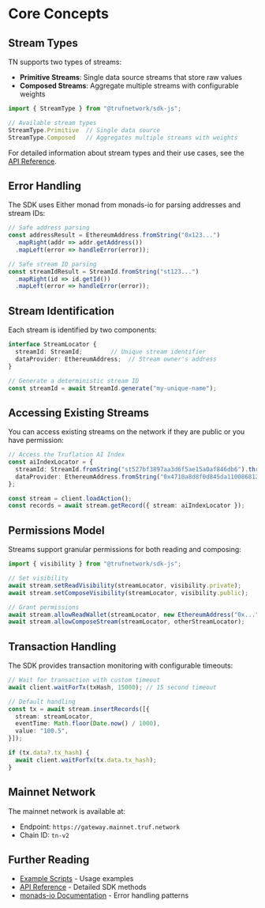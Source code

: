 # Core Concepts

## Stream Types

TN supports two types of streams:

- **Primitive Streams**: Single data source streams that store raw values
- **Composed Streams**: Aggregate multiple streams with configurable weights

```typescript
import { StreamType } from "@trufnetwork/sdk-js";

// Available stream types
StreamType.Primitive  // Single data source
StreamType.Composed   // Aggregates multiple streams with weights
```

For detailed information about stream types and their use cases, see the [API Reference](./api-reference.md).

## Error Handling

The SDK uses Either monad from monads-io for parsing addresses and stream IDs:

```typescript
// Safe address parsing
const addressResult = EthereumAddress.fromString("0x123...")
  .mapRight(addr => addr.getAddress())
  .mapLeft(error => handleError(error));

// Safe stream ID parsing  
const streamIdResult = StreamId.fromString("st123...")
  .mapRight(id => id.getId())
  .mapLeft(error => handleError(error));
```

## Stream Identification

Each stream is identified by two components:

```typescript
interface StreamLocator {
  streamId: StreamId;        // Unique stream identifier
  dataProvider: EthereumAddress;  // Stream owner's address
}

// Generate a deterministic stream ID
const streamId = await StreamId.generate("my-unique-name");
```

## Accessing Existing Streams

You can access existing streams on the network if they are public or you have permission:

```typescript
// Access the Truflation AI Index
const aiIndexLocator = {
  streamId: StreamId.fromString("st527bf3897aa3d6f5ae15a0af846db6").throw(),
  dataProvider: EthereumAddress.fromString("0x4710a8d8f0d845da110086812a32de6d90d7ff5c").throw(),
};

const stream = client.loadAction();
const records = await stream.getRecord({ stream: aiIndexLocator });
```

## Permissions Model

Streams support granular permissions for both reading and composing:

```typescript
import { visibility } from "@trufnetwork/sdk-js";

// Set visibility
await stream.setReadVisibility(streamLocator, visibility.private);
await stream.setComposeVisibility(streamLocator, visibility.public);

// Grant permissions
await stream.allowReadWallet(streamLocator, new EthereumAddress("0x..."));
await stream.allowComposeStream(streamLocator, otherStreamLocator);
```

## Transaction Handling

The SDK provides transaction monitoring with configurable timeouts:

```typescript
// Wait for transaction with custom timeout
await client.waitForTx(txHash, 15000); // 15 second timeout

// Default handling
const tx = await stream.insertRecords([{
  stream: streamLocator,
  eventTime: Math.floor(Date.now() / 1000),
  value: "100.5",
}]);

if (tx.data?.tx_hash) {
  await client.waitForTx(tx.data.tx_hash);
}
```

## Mainnet Network

The mainnet network is available at:
- Endpoint: `https://gateway.mainnet.truf.network`
- Chain ID: `tn-v2`

## Further Reading

- [Example Scripts](../examples) - Usage examples
- [API Reference](./api-reference.md) - Detailed SDK methods
- [monads-io Documentation](https://github.com/AlexXanderGrib/monads-io) - Error handling patterns
